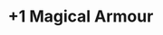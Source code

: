 ---
title: "+1 Magical Armour"
canonical: "skill/plus-1-magical-armour"
canonical_title: "Daemon Loresheet"
lists:
    - daemon-loresheet
tier: 2
osp_cost: 20
---